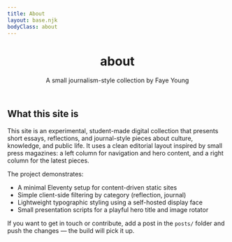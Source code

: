 ```yaml
--- 
title: About 
layout: base.njk
bodyClass: about
---
```


<header class="hero">
	<h1 class="hero-title">about</h1>
	<p class="hero-sub">A small journalism-style collection by Faye Young</p>
</header>

## What this site is

This site is an experimental, student-made digital collection that presents short essays, reflections, and journal-style pieces about culture, knowledge, and public life. It uses a clean editorial layout inspired by small press magazines: a left column for navigation and hero content, and a right column for the latest pieces.

The project demonstrates:

- A minimal Eleventy setup for content-driven static sites
- Simple client-side filtering by category (reflection, journal)
- Lightweight typographic styling using a self-hosted display face
- Small presentation scripts for a playful hero title and image rotator

If you want to get in touch or contribute, add a post in the `posts/` folder and push the changes — the build will pick it up.
